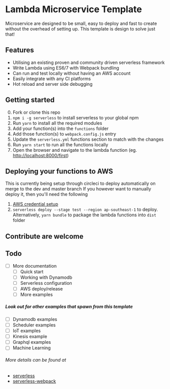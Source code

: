 # Lambda Microservice Template
Microservice are designed to be small, easy to deploy and fast to create without the overhead of setting up.
This template is design to solve just that!

## Features
- Utilising an existing proven and community driven serverless framework
- Write Lambda using ES6/7 with Webpack bundling
- Can run and test locally without having an AWS account
- Easily integrate with any CI platforms
- Hot reload and server side debugging

## Getting started
0. Fork or clone this repo
1. `npm i -g serverless` to install serverless to your global npm
2. Run `yarn` to install all the required modules
3. Add your function(s) into the `functions` folder
4. Add those function(s) to `webpack.config.js` entry
5. Update the `serverless.yml` functions section to match with the changes
6. Run `yarn start` to run all the functions locally
7. Open the browser and navigate to the lambda function (eg. [http://localhost:8000/first](http://localhost:8000/first))

## Deploying your functions to AWS
This is currently being setup through circleci to deploy automatically on merge to the dev and master branch
If you however want to manually deploy it, then you'll need the following
1. [AWS credential setup](http://docs.aws.amazon.com/cli/latest/userguide/cli-chap-getting-started.html)
2. `serverless deploy --stage test --region ap-southeast-1` to deploy.
Alternatively, `yarn bundle` to package the lambda functions into `dist` folder

## Contribute are welcome

## Todo
- [ ] More documentation
    - [ ] Quick start
    - [ ] Working with Dynamodb
    - [ ] Serverless configuration
    - [ ] AWS deploy/release
    - [ ] More examples
    
##### Look out for other examples that spawn from this template
- [ ] Dynamodb examples
- [ ] Scheduler examples
- [ ] IoT examples
- [ ] Kinesis example
- [ ] Graphql examples
- [ ] Machine Learning

###### More details can be found at
- [serverless](https://serverless.com/framework/docs/)
- [serverless-webpack](https://github.com/elastic-coders/serverless-webpack)
